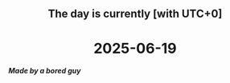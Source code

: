 <h2 align=center>The day is currently [with UTC+0]</h2>
<h1 align=center><!--TIME BEGIN-->2025-06-19<!--TIME END--></h1>
<h5>Made by a bored guy</h5>

